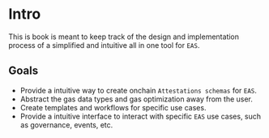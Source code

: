 # Intro

This is book is meant to keep track of the design and implementation process of a simplified and intuitive all in one tool for `EAS`. 


## Goals

- Provide a intuitive way to create onchain `Attestations schemas` for `EAS`.
- Abstract the gas data types and gas optimization away from the user. 
- Create templates and workflows for specific use cases.
- Provide a intuitive interface to interact with specific `EAS` use cases, such as governance, events, etc.
